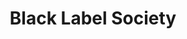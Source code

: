 ---
title: "Black Label Society"
summary: "American heavy metal band formed in 1998 in Los Angeles by , also the guitarist of ."
image: "black-label-society.jpg"
apple_music_artist_url: "https://music.apple.com/gb/artist/black-label-society/2778807"
---